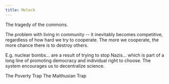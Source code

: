 ```yaml
---
title: Moloch
---
```


The tragedy of the commons.

The problem with living in community -- it inevitably becomes competitive, regardless of how hard we try to cooperate. The more we cooperate, the more chance there is to destroy others.

E.g. nuclear bombs... are a result of trying to stop Nazis... which is part of a long line of promoting democracy and individual right to choose. The system encourages us to decentralize science.

The Poverty Trap
The Malthusian Trap

